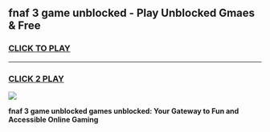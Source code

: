 
## fnaf 3 game unblocked - Play Unblocked Gmaes & Free
<h3>
<a href="https://news.freeplayer.one?title=fnaf_3_game_unblocked&ref=16F">CLICK TO PLAY</a></h3>
<hr>

<h3>
<a href="https://news.freeplayer.one?title=fnaf_3_game_unblocked&ref=16F">CLICK 2 PLAY</a>
  
</h3>

<a href="https://news.freeplayer.one?title=fnaf_3_game_unblocked&ref=16F/"><img src="https://clearcache.store/games.png"></a>


**fnaf 3 game unblocked games unblocked: Your Gateway to Fun and Accessible Online Gaming**
